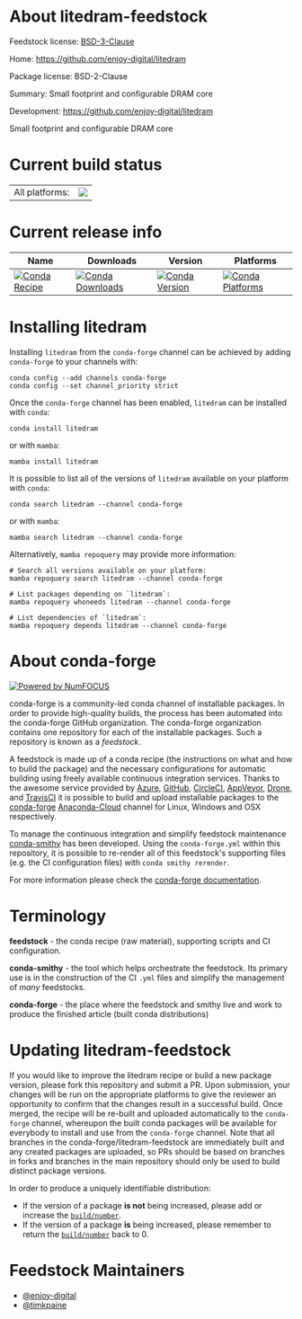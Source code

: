 About litedram-feedstock
========================

Feedstock license: [BSD-3-Clause](https://github.com/conda-forge/litedram-feedstock/blob/main/LICENSE.txt)

Home: https://github.com/enjoy-digital/litedram

Package license: BSD-2-Clause

Summary: Small footprint and configurable DRAM core

Development: https://github.com/enjoy-digital/litedram

Small footprint and configurable DRAM core

Current build status
====================


<table><tr><td>All platforms:</td>
    <td>
      <a href="https://dev.azure.com/conda-forge/feedstock-builds/_build/latest?definitionId=19099&branchName=main">
        <img src="https://dev.azure.com/conda-forge/feedstock-builds/_apis/build/status/litedram-feedstock?branchName=main">
      </a>
    </td>
  </tr>
</table>

Current release info
====================

| Name | Downloads | Version | Platforms |
| --- | --- | --- | --- |
| [![Conda Recipe](https://img.shields.io/badge/recipe-litedram-green.svg)](https://anaconda.org/conda-forge/litedram) | [![Conda Downloads](https://img.shields.io/conda/dn/conda-forge/litedram.svg)](https://anaconda.org/conda-forge/litedram) | [![Conda Version](https://img.shields.io/conda/vn/conda-forge/litedram.svg)](https://anaconda.org/conda-forge/litedram) | [![Conda Platforms](https://img.shields.io/conda/pn/conda-forge/litedram.svg)](https://anaconda.org/conda-forge/litedram) |

Installing litedram
===================

Installing `litedram` from the `conda-forge` channel can be achieved by adding `conda-forge` to your channels with:

```
conda config --add channels conda-forge
conda config --set channel_priority strict
```

Once the `conda-forge` channel has been enabled, `litedram` can be installed with `conda`:

```
conda install litedram
```

or with `mamba`:

```
mamba install litedram
```

It is possible to list all of the versions of `litedram` available on your platform with `conda`:

```
conda search litedram --channel conda-forge
```

or with `mamba`:

```
mamba search litedram --channel conda-forge
```

Alternatively, `mamba repoquery` may provide more information:

```
# Search all versions available on your platform:
mamba repoquery search litedram --channel conda-forge

# List packages depending on `litedram`:
mamba repoquery whoneeds litedram --channel conda-forge

# List dependencies of `litedram`:
mamba repoquery depends litedram --channel conda-forge
```


About conda-forge
=================

[![Powered by
NumFOCUS](https://img.shields.io/badge/powered%20by-NumFOCUS-orange.svg?style=flat&colorA=E1523D&colorB=007D8A)](https://numfocus.org)

conda-forge is a community-led conda channel of installable packages.
In order to provide high-quality builds, the process has been automated into the
conda-forge GitHub organization. The conda-forge organization contains one repository
for each of the installable packages. Such a repository is known as a *feedstock*.

A feedstock is made up of a conda recipe (the instructions on what and how to build
the package) and the necessary configurations for automatic building using freely
available continuous integration services. Thanks to the awesome service provided by
[Azure](https://azure.microsoft.com/en-us/services/devops/), [GitHub](https://github.com/),
[CircleCI](https://circleci.com/), [AppVeyor](https://www.appveyor.com/),
[Drone](https://cloud.drone.io/welcome), and [TravisCI](https://travis-ci.com/)
it is possible to build and upload installable packages to the
[conda-forge](https://anaconda.org/conda-forge) [Anaconda-Cloud](https://anaconda.org/)
channel for Linux, Windows and OSX respectively.

To manage the continuous integration and simplify feedstock maintenance
[conda-smithy](https://github.com/conda-forge/conda-smithy) has been developed.
Using the ``conda-forge.yml`` within this repository, it is possible to re-render all of
this feedstock's supporting files (e.g. the CI configuration files) with ``conda smithy rerender``.

For more information please check the [conda-forge documentation](https://conda-forge.org/docs/).

Terminology
===========

**feedstock** - the conda recipe (raw material), supporting scripts and CI configuration.

**conda-smithy** - the tool which helps orchestrate the feedstock.
                   Its primary use is in the construction of the CI ``.yml`` files
                   and simplify the management of *many* feedstocks.

**conda-forge** - the place where the feedstock and smithy live and work to
                  produce the finished article (built conda distributions)


Updating litedram-feedstock
===========================

If you would like to improve the litedram recipe or build a new
package version, please fork this repository and submit a PR. Upon submission,
your changes will be run on the appropriate platforms to give the reviewer an
opportunity to confirm that the changes result in a successful build. Once
merged, the recipe will be re-built and uploaded automatically to the
`conda-forge` channel, whereupon the built conda packages will be available for
everybody to install and use from the `conda-forge` channel.
Note that all branches in the conda-forge/litedram-feedstock are
immediately built and any created packages are uploaded, so PRs should be based
on branches in forks and branches in the main repository should only be used to
build distinct package versions.

In order to produce a uniquely identifiable distribution:
 * If the version of a package **is not** being increased, please add or increase
   the [``build/number``](https://docs.conda.io/projects/conda-build/en/latest/resources/define-metadata.html#build-number-and-string).
 * If the version of a package **is** being increased, please remember to return
   the [``build/number``](https://docs.conda.io/projects/conda-build/en/latest/resources/define-metadata.html#build-number-and-string)
   back to 0.

Feedstock Maintainers
=====================

* [@enjoy-digital](https://github.com/enjoy-digital/)
* [@timkpaine](https://github.com/timkpaine/)

